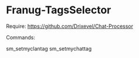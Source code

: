 # Franug-TagsSelector

Require: https://github.com/Drixevel/Chat-Processor

Commands:

sm_setmyclantag
sm_setmychattag
